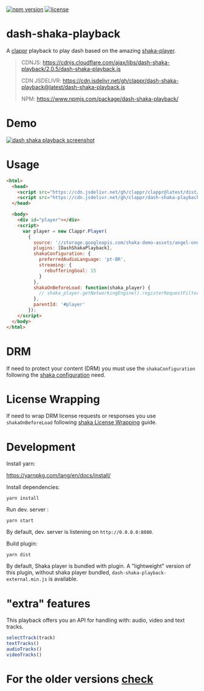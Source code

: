 [![npm version](https://badge.fury.io/js/dash-shaka-playback.svg)](https://badge.fury.io/js/dash-shaka-playback)
[![license](https://img.shields.io/badge/license-BSD--3--Clause-blue.svg)](https://img.shields.io/badge/license-BSD--3--Clause-blue.svg)

# dash-shaka-playback

A [clappr](https://github.com/clappr/clappr) playback to play dash based on the amazing [shaka-player](https://github.com/google/shaka-player).

> CDNJS: https://cdnjs.cloudflare.com/ajax/libs/dash-shaka-playback/2.0.5/dash-shaka-playback.js
>
> CDN JSDELIVR: https://cdn.jsdelivr.net/gh/clappr/dash-shaka-playback@latest/dash-shaka-playback.js
>
> NPM: https://www.npmjs.com/package/dash-shaka-playback/

# Demo

[![dash shaka playback screenshot](https://raw.githubusercontent.com/clappr/dash-shaka-playback/master/public/screen-shot-dash-clappr.png)](https://jsfiddle.net/leandromoreira/m8ndduLo/29/)

# Usage

```html
<html>
  <head>
    <script src="https://cdn.jsdelivr.net/gh/clappr/clappr@latest/dist/clappr.min.js"></script>
    <script src="https://cdn.jsdelivr.net/gh/clappr/dash-shaka-playback@latest/dash-shaka-playback.js"></script>
  </head>

  <body>
    <div id="player"></div>
    <script>
      var player = new Clappr.Player(
        {
          source: '//storage.googleapis.com/shaka-demo-assets/angel-one/dash.mpd',
          plugins: [DashShakaPlayback],
          shakaConfiguration: {
            preferredAudioLanguage: 'pt-BR',
            streaming: {
              rebufferingGoal: 15
            }
          },
          shakaOnBeforeLoad: function(shaka_player) {
            // shaka_player.getNetworkingEngine().registerRequestFilter() ...
          },
          parentId: '#player'
        });
    </script>
  </body>
</html>
```

# DRM

If need to protect your content (DRM) you must use the `shakaConfiguration` following the [shaka configuration](http://shaka-player-demo.appspot.com/docs/api/tutorial-drm-config.html) need.

# License Wrapping

If need to wrap DRM license requests or responses you use `shakaOnBeforeLoad` following [shaka License Wrapping](http://shaka-player-demo.appspot.com/docs/api/tutorial-license-wrapping.html) guide.

# Development

Install yarn:

https://yarnpkg.com/lang/en/docs/install/

Install dependencies:

`yarn install`

Run dev. server :

`yarn start`

By default, dev. server is listening on `http://0.0.0.0:8080`.

Build plugin:

`yarn dist`

By default, Shaka player is bundled with plugin. A "lightweight" version of this plugin, without shaka player bundled, `dash-shaka-playback-external.min.js` is available.

# "extra" features

This playback offers you an API for handling with: audio, video and text tracks.

```javascript
selectTrack(track)
textTracks()
audioTracks()
videoTracks()
```

# For the older versions [check](https://github.com/clappr/dash-shaka-playback/tree/releases)
